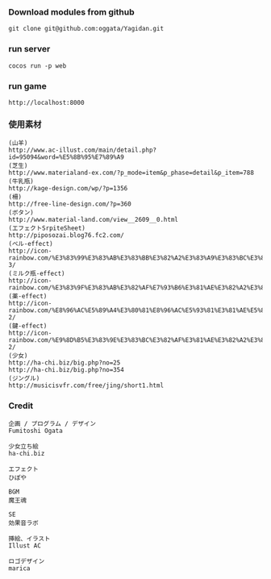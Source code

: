 ### Download modules from github ###
    git clone git@github.com:oggata/Yagidan.git

### run server ###
    cocos run -p web

### run game ###
    http://localhost:8000

### 使用素材 ###
	(山羊)
	http://www.ac-illust.com/main/detail.php?id=95094&word=%E5%8B%95%E7%89%A9
	(芝生)
	http://www.materialand-ex.com/?p_mode=item&p_phase=detail&p_item=788
	(牛乳瓶)
	http://kage-design.com/wp/?p=1356
	(柵)
	http://free-line-design.com/?p=360
	(ボタン)
	http://www.material-land.com/view__2609__0.html
	(エフェクトSrpiteSheet)
	http://piposozai.blog76.fc2.com/
	(ベル-effect)
	http://icon-rainbow.com/%E3%83%99%E3%83%AB%E3%83%BB%E3%82%A2%E3%83%A9%E3%83%BC%E3%83%A0%E3%81%AE%E7%84%A1%E6%96%99%E3%82%A2%E3%82%A4%E3%82%B3%E3%83%B3%E7%B4%A0%E6%9D%90-3/
	(ミルク瓶-effect)
	http://icon-rainbow.com/%E3%83%9F%E3%83%AB%E3%82%AF%E7%93%B6%E3%81%AE%E3%82%A2%E3%82%A4%E3%82%B3%E3%83%B3%E7%B4%A0%E6%9D%90/
	(薬-effect)
	http://icon-rainbow.com/%E8%96%AC%E5%89%A4%E3%80%81%E8%96%AC%E5%93%81%E3%81%AE%E5%85%A5%E3%81%A3%E3%81%A6%E3%81%84%E3%82%8B%E7%93%B6%E3%81%AE%E3%82%A2%E3%82%A4%E3%82%B3%E3%83%B3%E7%B4%A0%E6%9D%90-2/
	(鍵-effect)
	http://icon-rainbow.com/%E9%8D%B5%E3%83%9E%E3%83%BC%E3%82%AF%E3%81%AE%E3%82%A2%E3%82%A4%E3%82%B3%E3%83%B3%E7%B4%A0%E6%9D%90-2/
	(少女)
	http://ha-chi.biz/big.php?no=25
	http://ha-chi.biz/big.php?no=354
	(ジングル)
	http://musicisvfr.com/free/jing/short1.html




### Credit

	企画 / プログラム / デザイン
	Fumitoshi Ogata

	少女立ち絵
	ha-chi.biz

	エフェクト
	ひぽや

	BGM
	魔王魂

	SE
	効果音ラボ	

	挿絵、イラスト
	Illust AC

	ロゴデザイン
	marica









